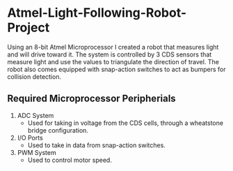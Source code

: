 # Atmel-Light-Following-Robot-Project
Using an 8-bit Atmel Microprocessor I created a robot that measures light and will drive toward it. The system is controlled by 3 CDS sensors that measure light and use the values to triangulate the direction of travel. The robot also comes equipped with snap-action switches to act as bumpers for collision detection.

## Required Microprocessor Peripherials
  1. ADC System
     * Used for taking in voltage from the CDS cells, through a wheatstone bridge configuration.
  2. I/O Ports
     * Used to take in data from snap-action switches.
  3. PWM System
     * Used to control motor speed. 
